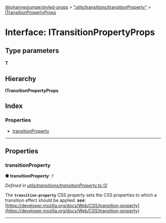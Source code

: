 [@johanneslumpe/styled-props](../README.md) > ["utils/transitions/transitionProperty"](../modules/_utils_transitions_transitionproperty_.md) > [ITransitionPropertyProps](../interfaces/_utils_transitions_transitionproperty_.itransitionpropertyprops.md)

# Interface: ITransitionPropertyProps

## Type parameters
#### T 
## Hierarchy

**ITransitionPropertyProps**

## Index

### Properties

* [transitionProperty](_utils_transitions_transitionproperty_.itransitionpropertyprops.md#transitionproperty)

---

## Properties

<a id="transitionproperty"></a>

###  transitionProperty

**● transitionProperty**: *`T`*

*Defined in [utils/transitions/transitionProperty.ts:12](https://github.com/johanneslumpe/styled-props/blob/3abf398/src/utils/transitions/transitionProperty.ts#L12)*

The **`transition-property`** CSS property sets the CSS properties to which a transition effect should be applied.
*__see__*: [https://developer.mozilla.org/docs/Web/CSS/transition-property](https://developer.mozilla.org/docs/Web/CSS/transition-property)

___

